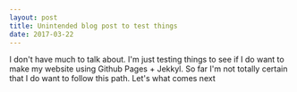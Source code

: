 ```yaml
---
layout: post
title: Unintended blog post to test things
date: 2017-03-22
---
```


I don't have much to talk about.
I'm just testing things to see if I do want to make my website using Github Pages + Jekkyl.
So far I'm not totally certain that I do want to follow this path.
Let's what comes next
